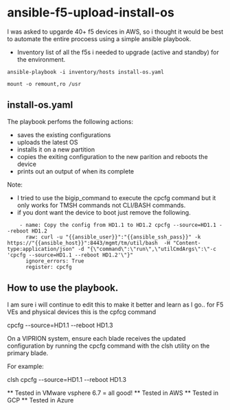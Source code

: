 # ansible-f5-upload-install-os

I was asked to upgarde 40+ f5 devices in AWS, so i thought it would be best to automate the entire procoess using a simple ansible playbook. 

* Inventory list of all the f5s i needed to upgrade (active and standby) for the environment.

```
ansible-playbook -i inventory/hosts install-os.yaml
```

```
mount -o remount,ro /usr
```
## install-os.yaml 

The playbook perfoms the following actions:
* saves the existing configurations
* uploads the latest OS
* installs it on a new partition
* copies the exiting configuration to the new parition and reboots the device
* prints out an output of when its complete

Note: 
* I tried to use the bigip_command to execute the cpcfg command but it only works for TMSH commands not CLI/BASH commands.
* if you dont want the device to boot just remove the following.

```
    - name: Copy the config from HD1.1 to HD1.2 cpcfg --source=HD1.1 --reboot HD1.2    
      raw: curl -u "{{ansible_user}}":"{{ansible_ssh_pass}}" -k https://"{{ansible_host}}":8443/mgmt/tm/util/bash  -H "Content-type:application/json" -d "{\"command\":\"run\",\"utilCmdArgs\":\"-c 'cpcfg --source=HD1.1 --reboot HD1.2'\"}"
      ignore_errors: True
      register: cpcfg
```


## How to use the playbook.
I am sure i will continue to edit this to make it better and learn as I go.. for F5 VEs and physical devices this is the cpfcg command

cpcfg --source=HD1.1 --reboot HD1.3

On a VIPRION system, ensure each blade receives the updated configuration by running the cpcfg command with the clsh utility on the primary blade.

For example:

clsh cpcfg --source=HD1.1 --reboot HD1.3

** Tested in VMware vsphere 6.7 = all good! 
** Tested in AWS
** Tested in GCP
** Tested in Azure
